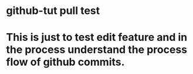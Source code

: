 # github-tut pull test
# This is just to test edit feature and in the process understand the process flow of github commits. 
